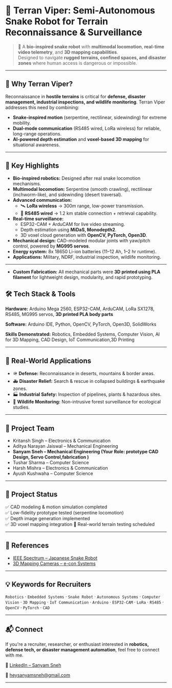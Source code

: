 # 🐍 Terran Viper: Semi-Autonomous Snake Robot for Terrain Reconnaissance & Surveillance  

> 🚀 A **bio-inspired snake robot** with **multimodal locomotion**, **real-time video telemetry**, and **3D mapping capabilities**.  
> Designed to navigate **rugged terrains, confined spaces, and disaster zones** where human access is dangerous or impossible.  

---

## 🌟 Why Terran Viper?  
Reconnaissance in **hostile terrains** is critical for **defense, disaster management, industrial inspections, and wildlife monitoring**. Terran Viper addresses this need by combining:  
- **Snake-inspired motion** (serpentine, rectilinear, sidewinding) for extreme mobility.  
- **Dual-mode communication** (RS485 wired, LoRa wireless) for reliable, long-range operations.  
- **AI-powered depth estimation** and **voxel-based 3D mapping** for situational awareness.  

---

## 🔑 Key Highlights
- **Bio-inspired robotics:** Designed after real snake locomotion mechanisms.  
- **Multimodal locomotion:** Serpentine (smooth crawling), rectilinear (inchworm-like), and sidewinding (desert traversal).  
- **Advanced communication:**  
  - 🛰️ **LoRa wireless** → 300m range, low-power transmission.  
  - 🔌 **RS485 wired** → 1.2 km stable connection + retrieval capability.  
- **Real-time surveillance:**  
  - ESP32-CAM + ArduCAM for live video streaming.  
  - Depth estimation using **MiDaS, Monodepth2**.  
  - 3D voxel cloud generation with **OpenCV, PyTorch, Open3D**.  
- **Mechanical design:** CAD-modeled modular joints with yaw/pitch control, powered by **MG995 servos**.  
- **Energy system:** 8x 18650 Li-ion batteries (11–12 Ah, 1–2 hr runtime).  
- **Applications:** Military, NDRF, industrial inspection, wildlife monitoring.  

---

- **Custom Fabrication:** All mechanical parts were **3D printed using PLA filament** for lightweight design, modularity, and rapid prototyping.

## 🛠️ Tech Stack & Tools
**Hardware:** Arduino Mega 2560, ESP32-CAM, ArduCAM, LoRa SX1278, RS485, MG995 servos, **3D printed PLA body parts**  

**Software:** Arduino IDE, Python, OpenCV, PyTorch, Open3D, SolidWorks  

**Skills Demonstrated:** Robotics, Embedded Systems, Computer Vision, AI for 3D Mapping, CAD Design, IoT Communication,3D Printing

---

## 🎯 Real-World Applications
- 🪖 **Defense:** Reconnaissance in deserts, mountains & border areas.  
- 🚑 **Disaster Relief:** Search & rescue in collapsed buildings & earthquake zones.  
- 🏭 **Industrial Safety:** Inspection of pipelines, plants & hazardous sites.  
- 🌲 **Wildlife Monitoring:** Non-intrusive forest surveillance for ecological studies.  

---

## 👥 Project Team
- Kritansh Singh – Electronics & Communication  
- Aditya Narayan Jaiswal – Mechanical Engineering  
- **Sanyam Sneh – Mechanical Engineering (Your Role: prototype CAD Design, Servo Control,fabrication )**  
- Tushar Sharma – Computer Science  
- Harsh Mishra – Electronics & Communication  
- Ayush Kushwaha – Computer Science  

---

## 📅 Project Status
✅ CAD modeling & motion simulation completed  
✅ Low-fidelity prototype tested (serpentine locomotion)  
✅ Depth image generation implemented  
✅ 3D voxel mapping integration
🔄 Real-world terrain testing scheduled  

---

## 📖 References
- [IEEE Spectrum – Japanese Snake Robot](https://spectrum.ieee.org/japanese-snake-robot-goes-where-humans-cant)  
- [3D Mapping Cameras – e-con Systems](https://www.e-consystems.com/blog/camera/technology/everything-you-need-to-know-about-3d-mapping-cameras/)  

---

## 💡 Keywords for Recruiters
`Robotics` · `Embedded Systems` · `Snake Robot` · `Autonomous Systems` · `Computer Vision` · `3D Mapping` · `IoT Communication` · `Arduino` · `ESP32-CAM` · `LoRa` · `RS485` · `OpenCV` · `PyTorch` · `CAD`  

---

## 📬 Connect
If you're a recruiter, researcher, or enthusiast interested in **robotics, defense tech, or disaster management automation**, feel free to connect with me.  

🔗 [LinkedIn – Sanyam Sneh](https://www.linkedin.com/in/sanyamsneh)

📧 heysanyamsneh@gmail.com

---

